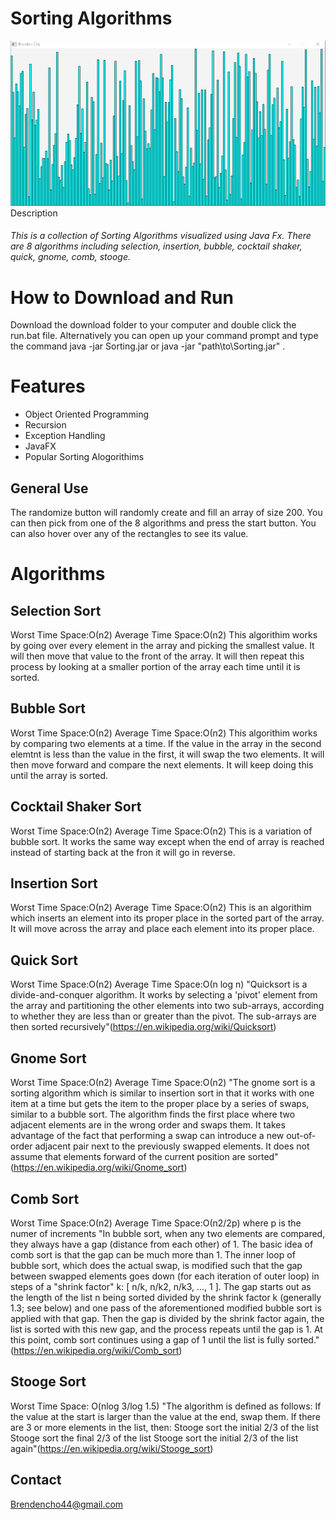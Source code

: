 
# Sorting Algorithms
![](Images/Preview.JPG)
Description
 
###### This is a collection of Sorting Algorithms visualized using Java Fx. There are 8 algorithms including selection, insertion, bubble, cocktail shaker, quick, gnome, comb, stooge.

# How to Download and Run

Download the download folder to your computer and double click the run.bat file. Alternatively you can open up your command prompt and type the command java -jar Sorting.jar or java -jar "path\to\Sorting.jar" .

# Features
* Object Oriented Programming
* Recursion
* Exception Handling
* JavaFX
* Popular Sorting Alogorithims
## General Use  
The randomize button will randomly create and fill an array of size 200. You can then pick from one of the 8 algorithms and press the start button. You can also hover over any of the rectangles to see its value.
# Algorithms
## Selection Sort
Worst Time Space:О(n2) 
Average Time Space:О(n2) 
This algorithim works by going over every element in the array and picking the smallest value. It will then move that value to the front of the array. It will then repeat this process by looking at a smaller portion of the array each time until it is sorted.
## Bubble Sort
Worst Time Space:О(n2) 
Average Time Space:О(n2) 
This algorithim works by comparing two elements at a time. If the value in the array in the second elemtnt is less than the value in the first, it will swap the two elements. It will then move forward and compare the next elements. It will keep doing this until the array is sorted.
## Cocktail Shaker Sort
Worst Time Space:О(n2) 
Average Time Space:О(n2) 
This is a variation of bubble sort. It works the same way except when the end of array is reached instead of starting back at the fron it will go in reverse. 
## Insertion Sort
Worst Time Space:О(n2)
Average Time Space:О(n2) 
This is an algorithim which inserts an element into its proper place in the sorted part of the array. It will move across the array and place each element into its proper place.
## Quick Sort
Worst Time Space:О(n2) 
Average Time Space:О(n log n) 
"Quicksort is a divide-and-conquer algorithm. It works by selecting a 'pivot' element from the array and partitioning the other elements into two sub-arrays, according to whether they are less than or greater than the pivot. The sub-arrays are then sorted recursively"(https://en.wikipedia.org/wiki/Quicksort)
## Gnome Sort
Worst Time Space:О(n2) 
Average Time Space:О(n2) 
"The gnome sort is a sorting algorithm which is similar to insertion sort in that it works with one item at a time but gets the item to the proper place by a series of swaps, similar to a bubble sort. The algorithm finds the first place where two adjacent elements are in the wrong order and swaps them. It takes advantage of the fact that performing a swap can introduce a new out-of-order adjacent pair next to the previously swapped elements. It does not assume that elements forward of the current position are sorted"(https://en.wikipedia.org/wiki/Gnome_sort)
## Comb Sort
Worst Time Space:О(n2) 
Average Time Space:О(n2/2p) where p is the numer of increments
"In bubble sort, when any two elements are compared, they always have a gap (distance from each other) of 1. The basic idea of comb sort is that the gap can be much more than 1. The inner loop of bubble sort, which does the actual swap, is modified such that the gap between swapped elements goes down (for each iteration of outer loop) in steps of a "shrink factor" k: [ n/k, n/k2, n/k3, ..., 1 ].
The gap starts out as the length of the list n being sorted divided by the shrink factor k (generally 1.3; see below) and one pass of the aforementioned modified bubble sort is applied with that gap. Then the gap is divided by the shrink factor again, the list is sorted with this new gap, and the process repeats until the gap is 1. At this point, comb sort continues using a gap of 1 until the list is fully sorted."(https://en.wikipedia.org/wiki/Comb_sort)
## Stooge Sort
Worst Time Space:	O(nlog 3/log 1.5) 
"The algorithm is defined as follows:
If the value at the start is larger than the value at the end, swap them.
If there are 3 or more elements in the list, then:
Stooge sort the initial 2/3 of the list
Stooge sort the final 2/3 of the list
Stooge sort the initial 2/3 of the list again"(https://en.wikipedia.org/wiki/Stooge_sort)
## Contact
Brendencho44@gmail.com
